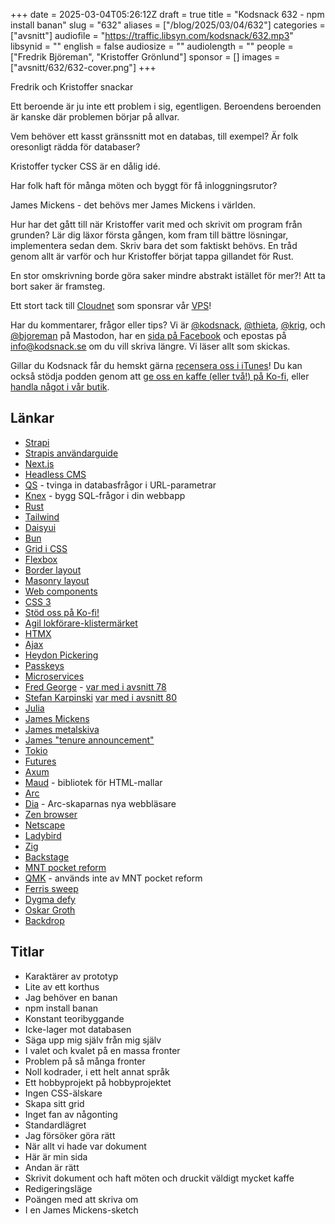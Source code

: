 +++
date = 2025-03-04T05:26:12Z
draft = true
title = "Kodsnack 632 - npm install banan"
slug = "632"
aliases = ["/blog/2025/03/04/632"]
categories = ["avsnitt"]
audiofile = "https://traffic.libsyn.com/kodsnack/632.mp3"
libsynid = ""
english = false
audiosize = ""
audiolength = ""
people = ["Fredrik Björeman", "Kristoffer Grönlund"]
sponsor = []
images = ["avsnitt/632/632-cover.png"]
+++

Fredrik och Kristoffer snackar

Ett beroende är ju inte ett problem i sig, egentligen. Beroendens beroenden är kanske där problemen börjar på allvar.

Vem behöver ett kasst gränssnitt mot en databas, till exempel? Är folk oresonligt rädda för databaser?

Kristoffer tycker CSS är en dålig idé.

Har folk haft för många möten och byggt för få inloggningsrutor?

James Mickens - det behövs mer James Mickens i världen.

Hur har det gått till när Kristoffer varit med och skrivit om program från grunden? Lär dig läxor första gången, kom fram till bättre lösningar, implementera sedan dem. Skriv bara det som faktiskt behövs. En tråd genom allt är varför och hur Kristoffer börjat tappa gillandet för Rust.

En stor omskrivning borde göra saker mindre abstrakt istället för mer?! Att ta bort saker är framsteg.

Ett stort tack till [Cloudnet](https://www.cloudnet.se) som sponsrar vår [VPS](https://en.wikipedia.org/wiki/Virtual_private_server)!

Har du kommentarer, frågor eller tips? Vi är [@kodsnack](https://social.podsnack.se/@kodsnack), [@thieta](https://6510.nu/@thieta), [@krig](https://6510.nu/@krig), och [@bjoreman](https://toot.cafe/@bjoreman) på Mastodon, har en [sida på Facebook](https://www.facebook.com/) och epostas på [info@kodsnack.se](mailto:info@kodsnack.se) om du vill skriva längre. Vi läser allt som skickas.

Gillar du Kodsnack får du hemskt gärna [recensera oss i iTunes](https://itunes.apple.com/se/podcast/kodsnack/id561631498?l=en)! Du kan också stödja podden genom att <a href="https://ko-fi.com/kodsnack" rel="payment">ge oss en kaffe (eller två!) på Ko-fi</a>, eller [handla något i vår butik](https://shop.spreadshirt.se/kodsnack/).

## Länkar
* [Strapi](https://strapi.io/)
* [Strapis användarguide](https://docs.strapi.io/user-docs/intro)
* [Next.js](https://nextjs.org/)
* [Headless CMS](https://en.wikipedia.org/wiki/Headless_content_management_system)
* [QS](https://github.com/ljharb/qs) - tvinga in databasfrågor i URL-parametrar
* [Knex](https://knexjs.org/) - bygg SQL-frågor i din webbapp
* [Rust](https://www.rust-lang.org/)
* [Tailwind](https://en.wikipedia.org/wiki/Tailwind_CSS)
* [Daisyui](https://daisyui.com/)
* [Bun](https://en.wikipedia.org/wiki/Bun_%28software%29)
* [Grid i CSS](https://developer.mozilla.org/en-US/docs/Web/CSS/CSS_grid_layout)
* [Flexbox](https://developer.mozilla.org/en-US/docs/Learn_web_development/Core/CSS_layout/Flexbox)
* [Border layout](https://docs.oracle.com/javase/8/docs/api/index.html?java/awt/BorderLayout.html)
* [Masonry layout](https://developer.mozilla.org/en-US/docs/Web/CSS/CSS_grid_layout/Masonry_layout)
* [Web components](https://en.wikipedia.org/wiki/Web_Components)
* [CSS 3](https://en.wikipedia.org/wiki/CSS#CSS_3)
* [Stöd oss på Ko-fi!](https://ko-fi.com/kodsnack)
* [Agil lokförare-klistermärket](https://ko-fi.com/s/bcad291706)
* [HTMX](https://en.wikipedia.org/wiki/Htmx)
* [Ajax](https://en.wikipedia.org/wiki/Ajax_%28programming%29)
* [Heydon Pickering](https://heydonworks.com/)
* [Passkeys](https://en.wikipedia.org/wiki/WebAuthn)
* [Microservices](https://en.wikipedia.org/wiki/Microservices)
* [Fred George](https://github.com/fredgeorge) - [var med i avsnitt 78](https://kodsnack.se/78/)
* [Stefan Karpinski](https://karpinski.org/) [var med i avsnitt 80](https://kodsnack.se/international/80/)
* [Julia](https://julialang.org/)
* [James Mickens](https://mickens.seas.harvard.edu/)
* [James metalskiva](https://tentimesyourmaster.com/)
* [James "tenure announcement"](https://mickens.seas.harvard.edu/tenure-announcement)
* [Tokio](https://tokio.rs/)
* [Futures](https://docs.rs/futures/latest/futures/future/index.html)
* [Axum](https://docs.rs/axum/latest/axum/)
* [Maud](https://maud.lambda.xyz/) - bibliotek för HTML-mallar
* [Arc](https://arc.net/)
* [Dia](https://www.diabrowser.com/) - Arc-skaparnas nya webbläsare
* [Zen browser](https://zen-browser.app/)
* [Netscape](https://www.joelonsoftware.com/2000/04/06/things-you-should-never-do-part-i/)
* [Ladybird](https://ladybird.org/)
* [Zig](https://ziglang.org/)
* [Backstage](https://backstage.spotify.com/)
* [MNT pocket reform](https://shop.mntre.com/products/mnt-pocket-reform)
* [QMK](https://qmk.fm/) - används inte av MNT pocket reform
* [Ferris sweep](https://github.com/davidphilipbarr/Sweep)
* [Dygma defy](https://dygma.com/pages/defy)
* [Oskar Groth](https://mastodon.social/@oskargroth)
* [Backdrop](https://cindori.com/backdrop)

## Titlar
* Karaktärer av prototyp
* Lite av ett korthus
* Jag behöver en banan
* npm install banan
* Konstant teoribyggande
* Icke-lager mot databasen
* Säga upp mig själv från mig själv
* I valet och kvalet på en massa fronter
* Problem på så många fronter
* Noll kodrader, i ett helt annat språk
* Ett hobbyprojekt på hobbyprojektet
* Ingen CSS-älskare
* Skapa sitt grid
* Inget fan av någonting
* Standardlägret
* Jag försöker göra rätt
* När allt vi hade var dokument
* Här är min sida
* Andan är rätt
* Skrivit dokument och haft möten och druckit väldigt mycket kaffe
* Redigeringsläge
* Poängen med att skriva om
* I en James Mickens-sketch